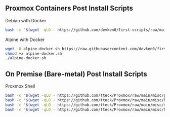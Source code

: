 ## Proxmox Containers Post Install Scripts

Debian with Docker

```bash
bash -c "$(wget -qLO - https://github.com/devken0/first-scripts/raw/main/proxmox-ct/debian-docker.sh)"

```

Alpine with Docker

```bash
wget -O alpine-docker.sh https://raw.githubusercontent.com/devken0/first-scripts/main/proxmox-ct/alpine-docker.sh
chmod +x alpine-docker.sh
./alpine-docker.sh
```

## On Premise (Bare-metal) Post Install Scripts

Proxmox Shell

```bash
bash -c "$(wget -qLO - https://github.com/tteck/Proxmox/raw/main/misc/post-pve-install.sh)"
bash -c "$(wget -qLO - https://github.com/tteck/Proxmox/raw/main/misc/kernel-clean.sh)"
bash -c "$(wget -qLO - https://github.com/tteck/Proxmox/raw/main/misc/microcode.sh)"
bash -c "$(wget -qLO - https://github.com/tteck/Proxmox/raw/main/misc/host-backup.sh)"
```

